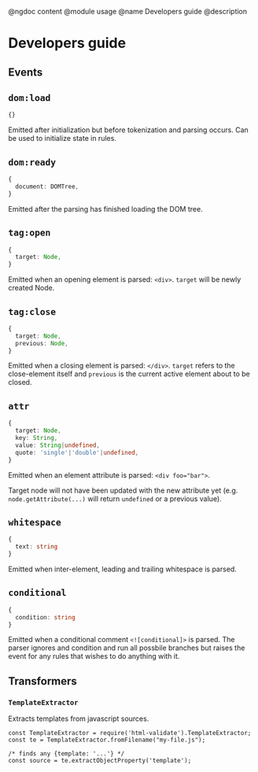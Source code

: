 @ngdoc content
@module usage
@name Developers guide
@description

Developers guide
================

Events
------

`dom:load`
----------

```typescript
{}
```

Emitted after initialization but before tokenization and parsing occurs. Can be
used to initialize state in rules.

`dom:ready`
-----------

```typescript
{
  document: DOMTree,
}
```

Emitted after the parsing has finished loading the DOM tree.

`tag:open`
----------

```typescript
{
  target: Node,
}
```

Emitted when an opening element is parsed: `<div>`. `target` will be
newly created Node.

`tag:close`
-----------

```typescript
{
  target: Node,
  previous: Node,
}
```

Emitted when a closing element is parsed: `</div>`. `target` refers to
the close-element itself and `previous` is the current active element
about to be closed.

`attr`
------

```typescript
{
  target: Node,
  key: String,
  value: String|undefined,
  quote: 'single'|'double'|undefined,
}
```

Emitted when an element attribute is parsed: `<div foo="bar">`.

Target node will not have been updated with the new attribute yet
(e.g. `node.getAttribute(...)` will return `undefined` or a previous
value).

`whitespace`
------------

```typescript
{
  text: string
}
```

Emitted when inter-element, leading and trailing whitespace is parsed.

`conditional`
-------------

```typescript
{
  condition: string
}
```

Emitted when a conditional comment `<![conditional]>` is parsed. The parser
ignores and condition and run all possbile branches but raises the event for any
rules that wishes to do anything with it.

Transformers
------------

### `TemplateExtractor`

Extracts templates from javascript sources.

```
const TemplateExtractor = require('html-validate').TemplateExtractor;
const te = TemplateExtractor.fromFilename("my-file.js");

/* finds any {template: '...'} */
const source = te.extractObjectProperty('template');
```
